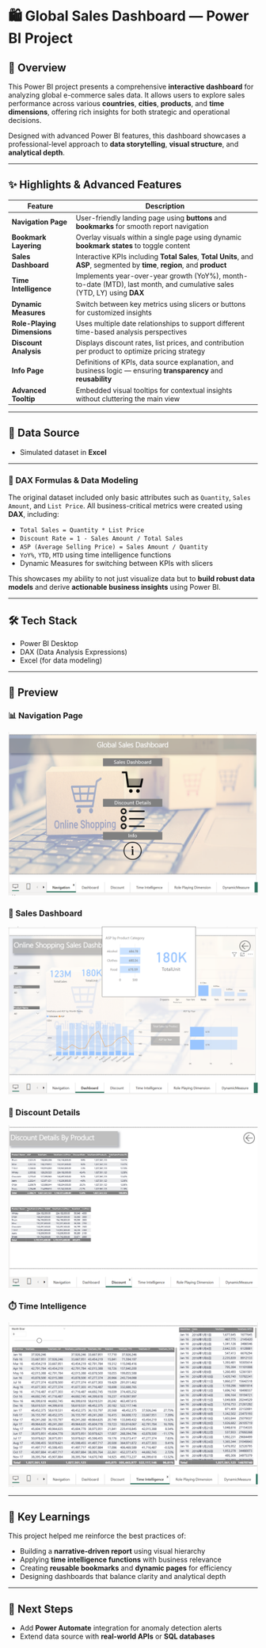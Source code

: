 # 🛍️ Global Sales Dashboard — Power BI Project

## 📌 Overview

This Power BI project presents a comprehensive **interactive dashboard** for analyzing global e-commerce sales data. It allows users to explore sales performance across various **countries**, **cities**, **products**, and **time dimensions**, offering rich insights for both strategic and operational decisions.

Designed with advanced Power BI features, this dashboard showcases a professional-level approach to **data storytelling**, **visual structure**, and **analytical depth**.

---

## ✨ Highlights & Advanced Features

| Feature | Description |
|--------|-------------|
| **Navigation Page** | User-friendly landing page using **buttons** and **bookmarks** for smooth report navigation |
| **Bookmark Layering** | Overlay visuals within a single page using dynamic **bookmark states** to toggle content |
| **Sales Dashboard** | Interactive KPIs including **Total Sales**, **Total Units**, and **ASP**, segmented by **time**, **region**, and **product** |
| **Time Intelligence** | Implements year-over-year growth (YoY%), month-to-date (MTD), last month, and cumulative sales (YTD, LY) using **DAX** |
| **Dynamic Measures** | Switch between key metrics using slicers or buttons for customized insights |
| **Role-Playing Dimensions** | Uses multiple date relationships to support different time-based analysis perspectives |
| **Discount Analysis** | Displays discount rates, list prices, and contribution per product to optimize pricing strategy |
| **Info Page** | Definitions of KPIs, data source explanation, and business logic — ensuring **transparency** and **reusability** |
| **Advanced Tooltip** | Embedded visual tooltips for contextual insights without cluttering the main view |

---

## 🧩 Data Source

- Simulated dataset in **Excel**

---

### 🧠 DAX Formulas & Data Modeling

The original dataset included only basic attributes such as `Quantity`, `Sales Amount`, and `List Price`. All business-critical metrics were created using **DAX**, including:

- `Total Sales = Quantity * List Price`
- `Discount Rate = 1 - Sales Amount / Total Sales`
- `ASP (Average Selling Price) = Sales Amount / Quantity`
- `YoY%`, `YTD`, `MTD` using time intelligence functions
- Dynamic Measures for switching between KPIs with slicers

This showcases my ability to not just visualize data but to **build robust data models** and derive **actionable business insights** using Power BI.

---

## 🛠️ Tech Stack

- Power BI Desktop  
- DAX (Data Analysis Expressions)  
- Excel (for data modeling)

---

## 📸 Preview

### 📊 Navigation Page
![Navigation Page](images/navigation.png)

### 🛒 Sales Dashboard
![Sales Dashboard](images/dashboard.png)

### 💸 Discount Details
![Discount Page](images/discount.png)

### ⏱️ Time Intelligence
![Time Intelligence](images/time-intelligence.png)

---

## 📍 Key Learnings

This project helped me reinforce the best practices of:
- Building a **narrative-driven report** using visual hierarchy
- Applying **time intelligence functions** with business relevance
- Creating **reusable bookmarks** and **dynamic pages** for efficiency
- Designing dashboards that balance clarity and analytical depth

---

## 📌 Next Steps

- Add **Power Automate** integration for anomaly detection alerts  
- Extend data source with **real-world APIs** or **SQL databases**  



